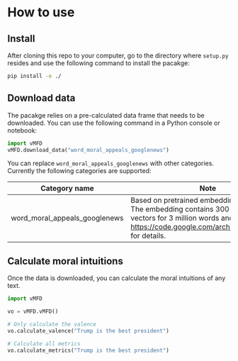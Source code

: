 # How to use

## Install

After cloning this repo to your computer, go to the directory where `setup.py` resides and use the following command to install the pacakge:

```bash
pip install -e ./
```

## Download data

The pacakge relies on a pre-calculated data frame that needs to be downloaded.
You can use the following command in a Python console or notebook:

```py
import vMFD
vMFD.download_data("word_moral_appeals_googlenews")
```

You can replace `word_moral_appeals_googlenews` with other categories. Currently the following categories are supported:

| Category name | Note |
|---------------|------|
| word_moral_appeals_googlenews    | Based on pretrained embedding by Google. The embedding contains 300-dimensional vectors for 3 million words and phrases. See https://code.google.com/archive/p/word2vec/ for details. |

## Calculate moral intuitions

Once the data is downloaded, you can calculate the moral intuitions of any text.

```py
import vMFD

vo = vMFD.vMFD()

# Only calculate the valence
vo.calculate_valence("Trump is the best president")

# Calculate all metrics
vo.calculate_metrics("Trump is the best president")
```
